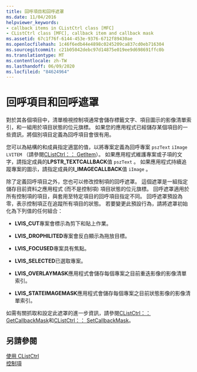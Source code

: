 ```yaml
---
title: 回呼項目和回呼遮罩
ms.date: 11/04/2016
helpviewer_keywords:
- callback items in CListCtrl class [MFC]
- CListCtrl class [MFC], callback item and callback mask
ms.assetid: 67c1f76f-6144-453e-9376-6712f89430ae
ms.openlocfilehash: 1c46f6edb44e4898c0245209ca837cd0eb716304
ms.sourcegitcommit: c21b05042debc97d14875e019ee9d698691ffc0b
ms.translationtype: MT
ms.contentlocale: zh-TW
ms.lasthandoff: 06/09/2020
ms.locfileid: "84624964"
---
```

# <a name="callback-items-and-the-callback-mask"></a>回呼項目和回呼遮罩

對於其各個項目中，清單檢視控制項通常會儲存標籤文字、項目圖示的影像清單索引，和一組用於項目狀態的位元旗標。 如果您的應用程式已經儲存某個項目的一些資訊，將個別項目定義為回呼項目會很有用。

您可以為結構的和成員指定適當的值，以將專案定義為回呼專案 `pszText` `iImage` `LVITEM` （請參閱[CListCtrl：： GetItem](reference/clistctrl-class.md#getitem)）。 如果應用程式維護專案或子項的文字，請指定成員的**LPSTR_TEXTCALLBACK**值 `pszText` 。 如果應用程式持續追蹤專案的圖示，請指定成員的**I_IMAGECALLBACK**值 `iImage` 。

除了定義回呼項目之外，您也可以修改控制項的回呼遮罩。 這個遮罩是一組指定儲存目前資料之應用程式 (而不是控制項) 項目狀態的位元旗標。 回呼遮罩適用於所有控制項的項目，與套用至特定項目的回呼項目指定不同。 回呼遮罩預設為零，表示控制項正在追蹤所有項目的狀態。 若要變更此預設行為，請將遮罩初始化為下列值的任何組合：

- **LVIS_CUT**專案會標示為剪下和貼上作業。

- **LVIS_DROPHILITED**專案會反白顯示為拖放目標。

- **LVIS_FOCUSED**專案具有焦點。

- **LVIS_SELECTED**已選取專案。

- **LVIS_OVERLAYMASK**應用程式會儲存每個專案之目前重迭影像的影像清單索引。

- **LVIS_STATEIMAGEMASK**應用程式會儲存每個專案之目前狀態影像的影像清單索引。

如需有關抓取和設定此遮罩的進一步資訊，請參閱[CListCtrl：： GetCallbackMask](reference/clistctrl-class.md#getcallbackmask)和[CListCtrl：： SetCallbackMask](reference/clistctrl-class.md#setcallbackmask)。

## <a name="see-also"></a>另請參閱

[使用 CListCtrl](using-clistctrl.md)<br/>
[控制項](controls-mfc.md)
